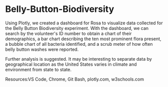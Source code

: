 # Belly-Button-Biodiversity

Using Plotly, we created a dashboard for Rosa to visualize data collected for the Belly Button Biodiversity experiment. With the dashboard, we can search by the volunteer's ID number to obtain a chart of their demographics, a bar chart describing the ten most prominent flora present, a bubble chart of all bacteria identified, and a scrub meter of how often belly button washes were reported.

Further analysis is suggested. It may be interesting to separate data by geographical location as the United States varies in climate and environment from state to state.

Resources:VS Code, Chrome, Git Bash, plotly.com, w3schools.com

